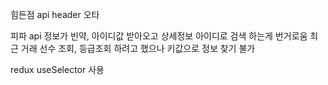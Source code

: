 힘든점
api header 오타

피파 api 정보가 빈약, 아이디값 받아오고 상세정보 아이디로 검색 하는게 번거로움
최근 거래 선수 조회, 등급조회 하려고 했으나 키값으로 정보 찾기 불가

redux useSelector 사용
